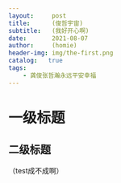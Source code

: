 ```yaml
---
layout:     post
title:      (俊哲宇宙)
subtitle:   (我好开心啊)
date:       2021-08-07
author:     (homie)
header-img: img/the-first.png
catalog:   true
tags:
    - 龚俊张哲瀚永远平安幸福
---
```

# 一级标题
## 二级标题
（test成不成啊）
